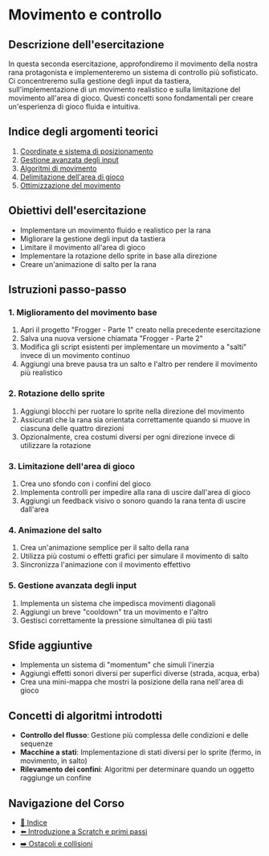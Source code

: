 # Movimento e controllo

## Descrizione dell'esercitazione

In questa seconda esercitazione, approfondiremo il movimento della nostra rana protagonista e implementeremo un sistema di controllo più sofisticato. Ci concentreremo sulla gestione degli input da tastiera, sull'implementazione di un movimento realistico e sulla limitazione del movimento all'area di gioco. Questi concetti sono fondamentali per creare un'esperienza di gioco fluida e intuitiva.

## Indice degli argomenti teorici

1. [Coordinate e sistema di posizionamento](./01-CoordinateEPosizionamento.md)
2. [Gestione avanzata degli input](./02-GestioneInput.md)
3. [Algoritmi di movimento](./03-AlgoritmiMovimento.md)
4. [Delimitazione dell'area di gioco](./04-DelimitazioneArea.md)
5. [Ottimizzazione del movimento](./05-OttimizzazioneMovimento.md)

## Obiettivi dell'esercitazione

- Implementare un movimento fluido e realistico per la rana
- Migliorare la gestione degli input da tastiera
- Limitare il movimento all'area di gioco
- Implementare la rotazione dello sprite in base alla direzione
- Creare un'animazione di salto per la rana

## Istruzioni passo-passo

### 1. Miglioramento del movimento base

1. Apri il progetto "Frogger - Parte 1" creato nella precedente esercitazione
2. Salva una nuova versione chiamata "Frogger - Parte 2"
3. Modifica gli script esistenti per implementare un movimento a "salti" invece di un movimento continuo
4. Aggiungi una breve pausa tra un salto e l'altro per rendere il movimento più realistico

### 2. Rotazione dello sprite

1. Aggiungi blocchi per ruotare lo sprite nella direzione del movimento
2. Assicurati che la rana sia orientata correttamente quando si muove in ciascuna delle quattro direzioni
3. Opzionalmente, crea costumi diversi per ogni direzione invece di utilizzare la rotazione

### 3. Limitazione dell'area di gioco

1. Crea uno sfondo con i confini del gioco
2. Implementa controlli per impedire alla rana di uscire dall'area di gioco
3. Aggiungi un feedback visivo o sonoro quando la rana tenta di uscire dall'area

### 4. Animazione del salto

1. Crea un'animazione semplice per il salto della rana
2. Utilizza più costumi o effetti grafici per simulare il movimento di salto
3. Sincronizza l'animazione con il movimento effettivo

### 5. Gestione avanzata degli input

1. Implementa un sistema che impedisca movimenti diagonali
2. Aggiungi un breve "cooldown" tra un movimento e l'altro
3. Gestisci correttamente la pressione simultanea di più tasti

## Sfide aggiuntive

- Implementa un sistema di "momentum" che simuli l'inerzia
- Aggiungi effetti sonori diversi per superfici diverse (strada, acqua, erba)
- Crea una mini-mappa che mostri la posizione della rana nell'area di gioco

## Concetti di algoritmi introdotti

- **Controllo del flusso**: Gestione più complessa delle condizioni e delle sequenze
- **Macchine a stati**: Implementazione di stati diversi per lo sprite (fermo, in movimento, in salto)
- **Rilevamento dei confini**: Algoritmi per determinare quando un oggetto raggiunge un confine

## Navigazione del Corso
- [📑 Indice](../README.md)
- [⬅️ Introduzione a Scratch e primi passi](../01-IntroduzioneAScratch/README.md)
- [➡️ Ostacoli e collisioni](../03-OstacoliECollisioni/README.md)